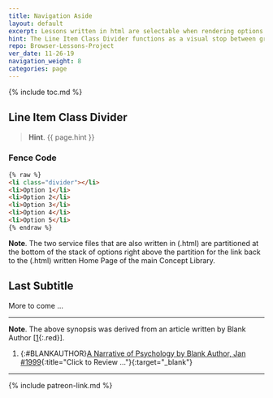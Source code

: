 ```yaml
---
title: Navigation Aside
layout: default
excerpt: Lessons written in html are selectable when rendering options for the end-user to click ...
hint: The Line Item Class Divider functions as a visual stop between groups of five lessons within each Topic at the Navigation aside of the main Concept Library.
repo: Browser-Lessons-Project
ver_date: 11-26-19
navigation_weight: 8
categories: page
---
```

{% include toc.md %}

## Line Item Class Divider

> **Hint**. {{ page.hint }}

### Fence Code 

```html
{% raw %}
<li class="divider"></li>
<li>Option 1</li>
<li>Option 2</li>
<li>Option 3</li>
<li>Option 4</li>
<li>Option 5</li>
{% endraw %}
```

**Note**. The two service files that are also written in (.html) are partitioned at the bottom of the stack of options right above the partition for the link back to the (.html) written Home Page of the main Concept Library.

## Last Subtitle

More to come ...

***

**Note**. The above synopsis was derived from an article written by Blank Author [[1](#BLANKAUTHOR){:.red}].

1. {:#BLANKAUTHOR}[A Narrative of Psychology by Blank Author, Jan #1999](http://cowles.yale.edu/sites/default/files/files/pub/d20/d2069.pdf){:title="Click to Review ..."}{:target="_blank"}

***

{% include patreon-link.md %}
